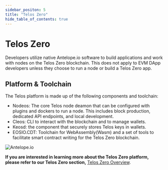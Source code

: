 ```yaml
---
sidebar_positon: 5
title: "Telos Zero"
hide_table_of_contents: true
---
```


# Telos Zero

Developers utilize native Antelope.io software to build applications and work with nodes on the Telos Zero blockchain. This does not apply to EVM DApp developers unless they choose to run a node or build a Telos Zero app. 

## Platform & Toolchain

The Telos platform is made up of the following components and toolchain:

- Nodeos: The core Telos node deamon that can be configured with plugins and dockers to run a node. This includes block production, dedicated API endpoints, and local development.
- Cleos: CLI to interact with the blockchain and to manage wallets.
- Keosd: the component that securely stores Telos keys in wallets.
- EOSIO.CDT: Toolchain for WebAssembly(Wasm) and a set of tools to facilitate smart contract writing for the Telos Zero blockchain. 

![Antelope.io](/img/eosio_development_lifecycle.png)

__If you are interested in learning more about the Telos Zero platform, please refer to our Telos Zero section,__ [Telos Zero Overview](/zero/telos_zero).
